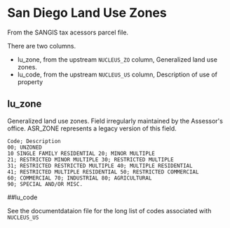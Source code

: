 # San Diego Land Use Zones


From the SANGIS tax acessors parcel file. 


There are two columns. 

* lu\_zone, from the upstream `NUCLEUS_ZO` column, Generalized land use zones.
* lu\_code, from the upstream `NUCLEUS_US` column, Description of use of property


## lu_zone
Generalized land use zones. Field irregularly maintained by the Assessor's office. ASR_ZONE represents a legacy version of this field.

    Code; Description
    00; UNZONED
    10 SINGLE FAMILY RESIDENTIAL 20; MINOR MULTIPLE
    21; RESTRICTED MINOR MULTIPLE 30; RESTRICTED MULTIPLE
    31; RESTRICTED RESTRICTED MULTIPLE 40; MULTIPLE RESIDENTIAL
    41; RESTRICTED MULTIPLE RESIDENTIAL 50; RESTRICTED COMMERCIAL
    60; COMMERCIAL 70; INDUSTRIAL 80; AGRICULTURAL
    90; SPECIAL AND/OR MISC.

##lu_code

See the documentdataion file for the long list of codes associated with `NUCLEUS_US`